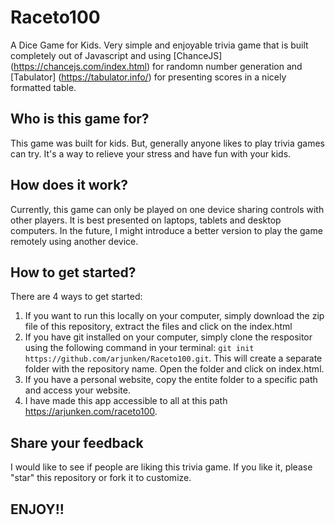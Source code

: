 # Raceto100

A Dice Game for Kids. Very simple and enjoyable trivia game that is built completely out of Javascript and using [ChanceJS] (https://chancejs.com/index.html) for randomn number generation and [Tabulator] (https://tabulator.info/) for presenting scores in a nicely formatted table.

## Who is this game for?

This game was built for kids. But, generally anyone likes to play trivia games can try. It's a way to relieve your stress and have fun with your kids.

## How does it work?

Currently, this game can only be played on one device sharing controls with other players. It is best presented on laptops, tablets and desktop computers. In the future, I might introduce a better version to play the game remotely using another device.

## How to get started?

There are 4 ways to get started:

1. If you want to run this locally on your computer, simply download the zip file of this repository, extract the files and click on the index.html
2. If you have git installed on your computer, simply clone the respositor using the following command in your terminal:
   `git init https://github.com/arjunken/Raceto100.git`. This will create a separate folder with the repository name. Open the folder and click on index.html.
3. If you have a personal website, copy the entite folder to a specific path and access your website.
4. I have made this app accessible to all at this path https://arjunken.com/raceto100.

## Share your feedback

I would like to see if people are liking this trivia game. If you like it, please "star" this repository or fork it to customize.

## ENJOY!!
